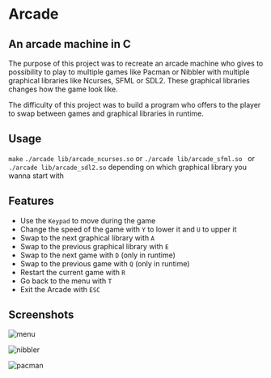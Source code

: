 # Arcade

## An arcade machine in C

The purpose of this project was to recreate an arcade machine who gives to possibility to play to multiple games like Pacman or Nibbler with multiple graphical libraries like Ncurses, SFML or SDL2. These graphical libraries changes how the game look like.

The difficulty of this project was to build a program who offers to the player to swap between games and graphical libraries in runtime.

## Usage

``` make ```
``` ./arcade lib/arcade_ncurses.so ``` or ``` ./arcade lib/arcade_sfml.so  ``` or ``` ./arcade lib/arcade_sdl2.so ``` depending on which graphical library you wanna start with

## Features

- Use the ``` Keypad ``` to move during the game
- Change the speed of the game with ``` Y ``` to lower it and ``` U ``` to upper it
- Swap to the next graphical library with ``` A ```
- Swap to the previous graphical library with ``` E ```
- Swap to the next game with ``` D ``` (only in runtime)
- Swap to the previous game with ``` Q ``` (only in runtime)
- Restart the current game with ``` R ```
- Go back to the menu with ``` T ```
- Exit the Arcade with ``` ESC ```

## Screenshots

![menu](menu.png)

![nibbler](nibbler.png)

![pacman](pacman.png)
